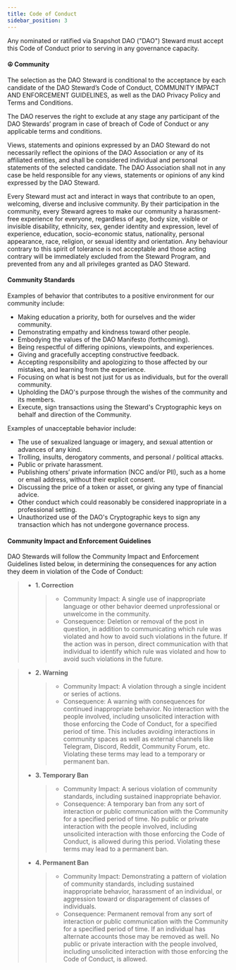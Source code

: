 ```yaml
---
title: Code of Conduct
sidebar_position: 3
---
```


Any nominated or ratified via Snapshot DAO ("DAO") Steward must accept this Code of Conduct prior to serving in any governance capacity.

#### ☮️ Community

The selection as the DAO Steward is conditional to the acceptance by each candidate of the DAO Steward’s Code of Conduct, COMMUNITY IMPACT AND ENFORCEMENT GUIDELINES, as well as the DAO Privacy Policy and Terms and Conditions.

The DAO reserves the right to exclude at any stage any participant of the DAO Stewards’ program in case of breach of Code of Conduct or any applicable terms and conditions.

Views, statements and opinions expressed by an DAO Steward do not necessarily reflect the opinions of the DAO Association or any of its affiliated entities, and shall be considered individual and personal statements of the selected candidate. The DAO Association shall not in any case be held responsible for any views, statements or opinions of any kind expressed by the DAO Steward.

‍Every Steward must act and interact in ways that contribute to an open, welcoming, diverse and inclusive community. By their participation in the community, every Steward agrees to make our community a harassment-free experience for everyone, regardless of age, body size, visible or invisible disability, ethnicity, sex, gender identity and expression, level of experience, education, socio-economic status, nationality, personal appearance, race, religion, or sexual identity and orientation. Any behaviour contrary to this spirit of tolerance is not acceptable and those acting contrary will be immediately excluded from the Steward Program, and prevented from any and all privileges granted as DAO Steward.

#### Community Standards

Examples of behavior that contributes to a positive environment for our community include:

-   Making education a priority, both for ourselves and the wider community.
-   Demonstrating empathy and kindness toward other people.
-   Embodying the values of the DAO Manifesto (forthcoming).
-   Being respectful of differing opinions, viewpoints, and experiences.
-   Giving and gracefully accepting constructive feedback.
-   Accepting responsibility and apologizing to those affected by our mistakes, and learning from the experience.
-   Focusing on what is best not just for us as individuals, but for the overall community.
-   Upholding the DAO's purpose through the wishes of the community and its members.
-   Execute, sign transactions using the Steward's Cryptographic keys on behalf and direction of the Community.

Examples of unacceptable behavior include:

-   The use of sexualized language or imagery, and sexual attention or advances of any kind.
-   Trolling, insults, derogatory comments, and personal / political attacks.
-   Public or private harassment.
-   Publishing others’ private information (NCC and/or PII), such as a home or email address, without their explicit consent.
-   Discussing the price of a token or asset, or giving any type of financial advice.
-   Other conduct which could reasonably be considered inappropriate in a professional setting.
-   Unauthorized use of the DAO's Cryptographic keys to sign any transaction which has not undergone governance process.

#### Community Impact and Enforcement Guidelines

DAO Stewards will follow the Community Impact and Enforcement Guidelines listed below, in determining the consequences for any action they deem in violation of the Code of Conduct:

> -   **1. Correction**
>     > -   Community Impact: A single use of inappropriate language or other behavior deemed unprofessional or unwelcome in the community.
>     > -   Consequence: Deletion or removal of the post in question, in addition to communicating which rule was violated and how to avoid such violations in the future. If the action was in person, direct communication with that individual to identify which rule was violated and how to avoid such violations in the future.

> -   **2. Warning**
>     > -   Community Impact: A violation through a single incident or series of actions.
>     > -   Consequence: A warning with consequences for continued inappropriate behavior. No interaction with the people involved, including unsolicited interaction with those enforcing the Code of Conduct, for a specified period of time. This includes avoiding interactions in community spaces as well as external channels like Telegram, Discord, Reddit, Community Forum, etc. Violating these terms may lead to a temporary or permanent ban.
> -   **3. Temporary Ban**
>     > -   Community Impact: A serious violation of community standards, including sustained inappropriate behavior.
>     > -   Consequence: A temporary ban from any sort of interaction or public communication with the Community for a specified period of time. No public or private interaction with the people involved, including unsolicited interaction with those enforcing the Code of Conduct, is allowed during this period. Violating these terms may lead to a permanent ban.
> -   **4. Permanent Ban**
>     > -   Community Impact: Demonstrating a pattern of violation of community standards, including sustained inappropriate behavior, harassment of an individual, or aggression toward or disparagement of classes of individuals.
>     > -   Consequence: Permanent removal from any sort of interaction or public communication with the Community for a specified period of time. If an individual has alternate accounts those may be removed as well. No public or private interaction with the people involved, including unsolicited interaction with those enforcing the Code of Conduct, is allowed.
